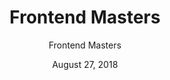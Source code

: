 ---
date: August 27, 2018
title: Frontend Masters
author: Frontend Masters
link: https://frontendmasters.com/
description: Frontend Masters has one of the best catalog of online courses about Frontend Development on the Internet. Want to learn React? ✅ Angular? ✅ Vue? ✅. If you want to become a JavaScript Master, all you have to do is to join FM. Also while you are at it, don't forget to email their support team to ask for your location-based discount. They're more than happy to help.
image: "frontend-masters.png"
tags:
- courses
- react
- node
- vue
- angular
- javascript

# ================================
# ARTICLE TAGS AVAILABLE
# ================================
# - animation
# - code
# - contribution
# - design-tokens
# - figma
# - leadership
# - patterns
# - process
# - sketch
# ================================
---